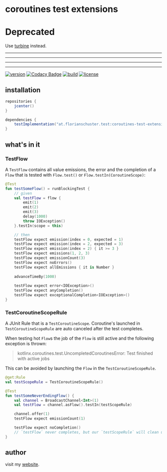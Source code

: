 # coroutines test extensions

# Deprecated
Use [turbine](https://github.com/cashapp/turbine) instead.

-------
-------
-------
-------

[![version](https://img.shields.io/github/v/tag/floschu/coroutines-test-extensions?color=f88909&label=version)](https://bintray.com/flosch/test/coroutines-test-extensions) [![Codacy Badge](https://api.codacy.com/project/badge/Grade/39072347acb94bf79651d7f16bfa63ca)](https://www.codacy.com/manual/floschu/coroutines-test-extensions?utm_source=github.com&amp;utm_medium=referral&amp;utm_content=floschu/coroutines-test-extensions&amp;utm_campaign=Badge_Grade) [![build](https://github.com/floschu/coroutines-test-extensions/workflows/build/badge.svg)](https://github.com/floschu/coroutines-test-extensions/actions) [![license](https://img.shields.io/badge/license-Apache%202.0-blue.svg?color=7b6fe2)](LICENSE)

## installation

``` groovy
repositories {
    jcenter()
}

dependencies {
    testImplementation("at.florianschuster.test:coroutines-test-extensions:$version")
}
```

## what's in it

### TestFlow

A `TestFlow` contains all value emissions, the error and the completion of a `Flow` that is tested with `Flow.test()` or `Flow.testIn(CoroutineScope)`:

``` kotlin
@Test
fun testSomeFlow() = runBlockingTest {
    // given
    val testFlow = flow {
        emit(1)
        emit(2)
        emit(3)
        delay(1000)
        throw IOException()
    }.testIn(scope = this)

    // then
    testFlow expect emission(index = 0, expected = 1)
    testFlow expect emission(index = 2, expected = 3)
    testFlow expect emission(index = 2) { it >= 3 }
    testFlow expect emissions(1, 2, 3)
    testFlow expect emissionCount(3)
    testFlow expect noErrors()
    testFlow expect allEmissions { it is Number }
    
    advanceTimeBy(1000)
    
    testFlow expect error<IOException>()
    testFlow expect anyCompletion()
    testFlow expect exceptionalCompletion<IOException>()
}
```

### TestCoroutineScopeRule

A JUnit Rule that is a `TestCoroutineScope`.  Coroutine's launched in `TestCoroutineScopeRule` are auto canceled after the test completes.

When testing hot `Flow`s the job of the `Flow` is still active and the following exception is thrown:

> kotlinx.coroutines.test.UncompletedCoroutinesError: Test finished with active jobs

This can be avoided by launching the `Flow` in the `TestCoroutineScopeRule`.

``` kotlin
@get:Rule
val testScopeRule = TestCoroutineScopeRule()

@Test
fun testSomeNeverEndingFlow() {
    val channel = BroadcastChannel<Int>(1)
    val testFlow = channel.asFlow().testIn(testScopeRule)

    channel.offer(1)
    testFlow expect emissionCount(1)

    testFlow expect noCompletion()
    // `testFlow` never completes, but our `testScopeRule` will clean up after `testSomeNeverEndingFlow` is finished
}
```

## author

visit my [website](https://florianschuster.at/).
